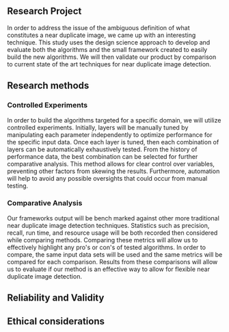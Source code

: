 ## Research Project
In order to address the issue of the ambiguous definition of what constitutes a near duplicate image, we came up with an interesting technique. This study uses the design science approach to develop and evaluate both the algorithms and the small framework created to easily build the new algorithms. We will then validate our product by comparison to current state of the art techniques for near duplicate image detection.
## Research methods
### Controlled Experiments
In order to build the algorithms targeted for a specific domain, we will utilize controlled experiments. Initially, layers will be manually tuned by manipulating each parameter independently to optimize performance for the specific input data. Once each layer is tuned, then each combination of layers can be automatically exhaustively tested. From the history of performance data, the best combination can be selected for further comparative analysis. This method allows for clear control over variables, preventing other factors from skewing the results. Furthermore, automation will help to avoid any possible oversights that could occur from manual testing.
### Comparative Analysis
Our frameworks output will be bench marked against other more traditional near duplicate image detection techniques. Statistics such as precision, recall, run time, and resource usage will be both recorded then considered while comparing methods. Comparing these metrics will allow us to effectively highlight any pro's or con's of tested algorithms. In order to compare, the same input data sets will be used and the same metrics will be compared for each comparison. Results from these comparisons will allow us to evaluate if our method is an effective way to allow for flexible near duplicate image detection.
## Reliability and Validity
## Ethical considerations